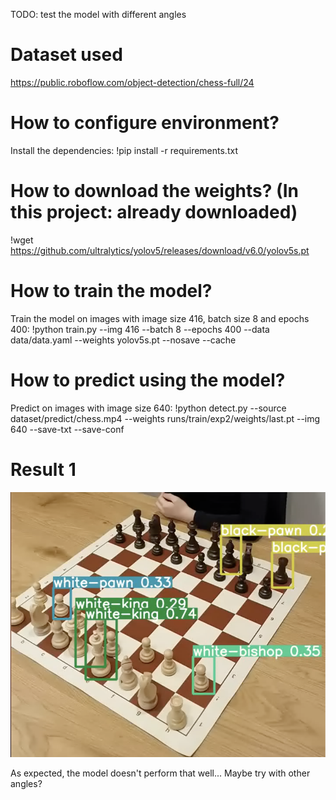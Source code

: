 TODO: test the model with different angles

# Dataset used

https://public.roboflow.com/object-detection/chess-full/24

# How to configure environment?

Install the dependencies:
!pip install -r requirements.txt

# How to download the weights? (In this project: already downloaded)

!wget https://github.com/ultralytics/yolov5/releases/download/v6.0/yolov5s.pt

# How to train the model?

Train the model on images with image size 416, batch size 8 and epochs 400:
!python train.py --img 416 --batch 8 --epochs 400 --data data/data.yaml --weights yolov5s.pt  --nosave --cache

# How to predict using the model?

Predict on images with image size 640:
!python detect.py --source dataset/predict/chess.mp4  --weights runs/train/exp2/weights/last.pt --img 640 --save-txt --save-conf

# Result 1

![Predictions](chess.png)

As expected, the model doesn't perform that well... Maybe try with other angles?

